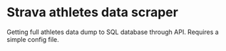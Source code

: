 # Strava athletes data scraper
Getting full athletes data dump to SQL database through API.
Requires a simple config file.
